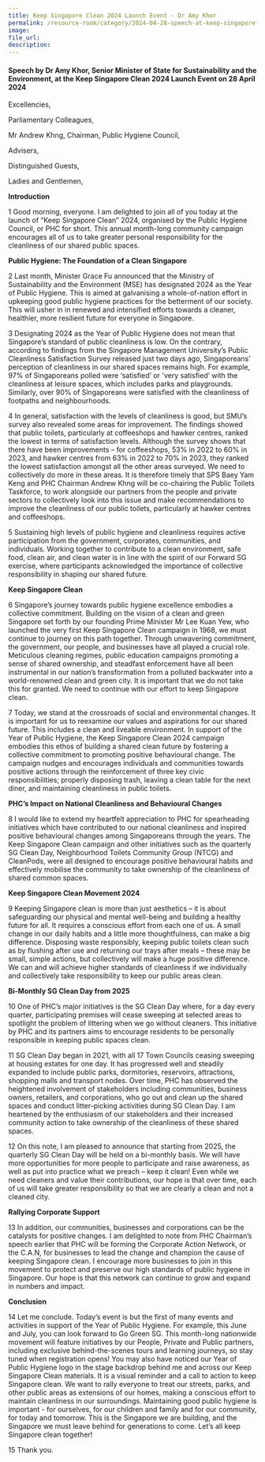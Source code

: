 ```yaml
---  
title: Keep Singapore Clean 2024 Launch Event - Dr Amy Khor
permalink: /resource-room/category/2024-04-28-speech-at-keep-singapore-clean-2024-launch-event
image:  
file_url:  
description:  
---
```

#### Speech by Dr Amy Khor, Senior Minister of State for Sustainability and the Environment, at the Keep Singapore Clean 2024 Launch Event on 28 April 2024

Excellencies,

Parliamentary Colleagues,

Mr Andrew Khng, Chairman, Public Hygiene Council,

Advisers,

Distinguished Guests,

Ladies and Gentlemen, 

**Introduction**

1	Good morning, everyone. I am delighted to join all of you today at the launch of “Keep Singapore Clean” 2024, organised by the Public Hygiene Council, or PHC for short. This annual month-long community campaign encourages all of us to take greater personal responsibility for the cleanliness of our shared public spaces.

**Public Hygiene: The Foundation of a Clean Singapore**

2	Last month, Minister Grace Fu announced that the Ministry of Sustainability and the Environment (MSE) has designated 2024 as the Year of Public Hygiene. This is aimed at galvanising a whole-of-nation effort in upkeeping good public hygiene practices for the betterment of our society. This will usher in in renewed and intensified efforts towards a cleaner, healthier, more resilient future for everyone in Singapore.

3	Designating 2024 as the Year of Public Hygiene does not mean that Singapore’s standard of public cleanliness is low. On the contrary, according to findings from the Singapore Management University’s Public Cleanliness Satisfaction Survey released just two days ago, Singaporeans’ perception of cleanliness in our shared spaces remains high. For example, 97% of Singaporeans polled were ‘satisfied’ or 'very satisfied’ with the cleanliness at leisure spaces, which includes parks and playgrounds. Similarly, over 90% of Singaporeans were satisfied with the cleanliness of footpaths and neighbourhoods.

4	In general, satisfaction with the levels of cleanliness is good, but SMU’s survey also revealed some areas for improvement. The findings showed that public toilets, particularly at coffeeshops and hawker centres, ranked the lowest in terms of satisfaction levels. Although the survey shows that there have been improvements – for coffeeshops, 53% in 2022 to 60% in 2023, and hawker centres from 63% in 2022 to 70% in 2023, they ranked the lowest satisfaction amongst all the other areas surveyed. We need to collectively do more in these areas. It is therefore timely that SPS Baey Yam Keng and PHC Chairman Andrew Khng will be co-chairing the Public Toilets Taskforce, to work alongside our partners from the people and private sectors to collectively look into this issue and make recommendations to improve the cleanliness of our public toilets, particularly at hawker centres and coffeeshops.

5	Sustaining high levels of public hygiene and cleanliness requires active participation from the government, corporates, communities, and individuals.  Working together to contribute to a clean environment, safe food, clean air, and clean water is in line with the spirit of our Forward SG exercise, where participants acknowledged the importance of collective responsibility in shaping our shared future. 

**Keep Singapore Clean**

6	Singapore’s journey towards public hygiene excellence embodies a collective commitment. Building on the vision of a clean and green Singapore set forth by our founding Prime Minister Mr Lee Kuan Yew, who launched the very first Keep Singapore Clean campaign in 1968, we must continue to journey on this path together. Through unwavering commitment, the government, our people, and businesses have all played a crucial role. Meticulous cleaning regimes, public education campaigns promoting a sense of shared ownership, and steadfast enforcement have all been instrumental in our nation’s transformation from a polluted backwater into a world-renowned clean and green city. It is important that we do not take this for granted. We need to continue with our effort to keep Singapore clean.

7	Today, we stand at the crossroads of social and environmental changes. It is important for us to reexamine our values and aspirations for our shared future. This includes a clean and liveable environment. In support of the Year of Public Hygiene, the Keep Singapore Clean 2024 campaign embodies this ethos of building a shared clean future by fostering a collective commitment to promoting positive behavioural change. The campaign nudges and encourages individuals and communities towards positive actions through the reinforcement of three key civic responsibilities; properly disposing trash, leaving a clean table for the next diner, and maintaining cleanliness in public toilets.

**PHC’s Impact on National Cleanliness and Behavioural Changes**

8	I would like to extend my heartfelt appreciation to PHC for spearheading initiatives which have contributed to our national cleanliness and inspired positive behavioural changes among Singaporeans through the years. The Keep Singapore Clean campaign and other initiatives such as the quarterly SG Clean Day, Neighbourhood Toilets Community Group (NTCG) and CleanPods, were all designed to encourage positive behavioural habits and effectively mobilise the community to take ownership of the cleanliness of shared common spaces.

**Keep Singapore Clean Movement 2024**

9	Keeping Singapore clean is more than just aesthetics – it is about safeguarding our physical and mental well-being and building a healthy future for all. It requires a conscious effort from each one of us.  A small change in our daily habits and a little more thoughtfulness, can make a big difference. Disposing waste responsibly, keeping public toilets clean such as by flushing after use and returning our trays after meals – these may be small, simple actions, but collectively will make a huge positive difference. We can and will achieve higher standards of cleanliness if we individually and collectively take responsibility to keep our public areas clean. 

**Bi-Monthly SG Clean Day from 2025**

10	One of PHC’s major initiatives is the SG Clean Day where, for a day every quarter, participating premises will cease sweeping at selected areas to spotlight the problem of littering when we go without cleaners. This initiative by PHC and its partners aims to encourage residents to be personally responsible in keeping public spaces clean. 

11	SG Clean Day began in 2021, with all 17 Town Councils ceasing sweeping at housing estates for one day. It has progressed well and steadily expanded to include public parks, dormitories, reservoirs, attractions, shopping malls and transport nodes. Over time, PHC has observed the heightened involvement of stakeholders including communities, business owners, retailers, and corporations, who go out and clean up the shared spaces and conduct litter-picking activities during SG Clean Day. I am heartened by the enthusiasm of our stakeholders and their increased community action to take ownership of the cleanliness of these shared spaces.

12	On this note, I am pleased to announce that starting from 2025, the quarterly SG Clean Day will be held on a bi-monthly basis. We will have more opportunities for more people to participate and raise awareness, as well as put into practice what we preach – keep it clean! Even while we need cleaners and value their contributions, our hope is that over time, each of us will take greater responsibility so that we are clearly a clean and not a cleaned city. 

**Rallying Corporate Support**

13	In addition, our communities, businesses and corporations can be the catalysts for positive changes. I am delighted to note from PHC Chairman’s speech earlier that PHC will be forming the Corporate Action Network, or the C.A.N, for businesses to lead the change and champion the cause of keeping Singapore clean. I encourage more businesses to join in this movement to protect and preserve our high standards of public hygiene in Singapore. Our hope is that this network can continue to grow and expand in numbers and impact.

**Conclusion**

14	Let me conclude. Today’s event is but the first of many events and activities in support of the Year of Public Hygiene. For example, this June and July, you can look forward to Go Green SG. This month-long nationwide movement will feature initiatives by our People, Private and Public partners, including exclusive behind-the-scenes tours and learning journeys, so stay tuned when registration opens! You may also have noticed our Year of Public Hygiene logo in the stage backdrop behind me and across our Keep Singapore Clean materials.  It is a visual reminder and a call to action to keep Singapore clean. We want to rally everyone to treat our streets, parks, and other public areas as extensions of our homes, making a conscious effort to maintain cleanliness in our surroundings. Maintaining good public hygiene is important - for ourselves, for our children and family and for our community, for today and tomorrow. This is the Singapore we are building, and the Singapore we must leave behind for generations to come. Let’s all keep Singapore clean together!

15	Thank you. 
